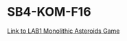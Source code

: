 # SB4-KOM-F16
[Link to LAB1 Monolithic Asteroids Game](https://googledrive.com/host/0B6Mo6Uok0on9UHFsU3c3anFqaE0/Assignments/ProIntro/Introduction.pdf)
